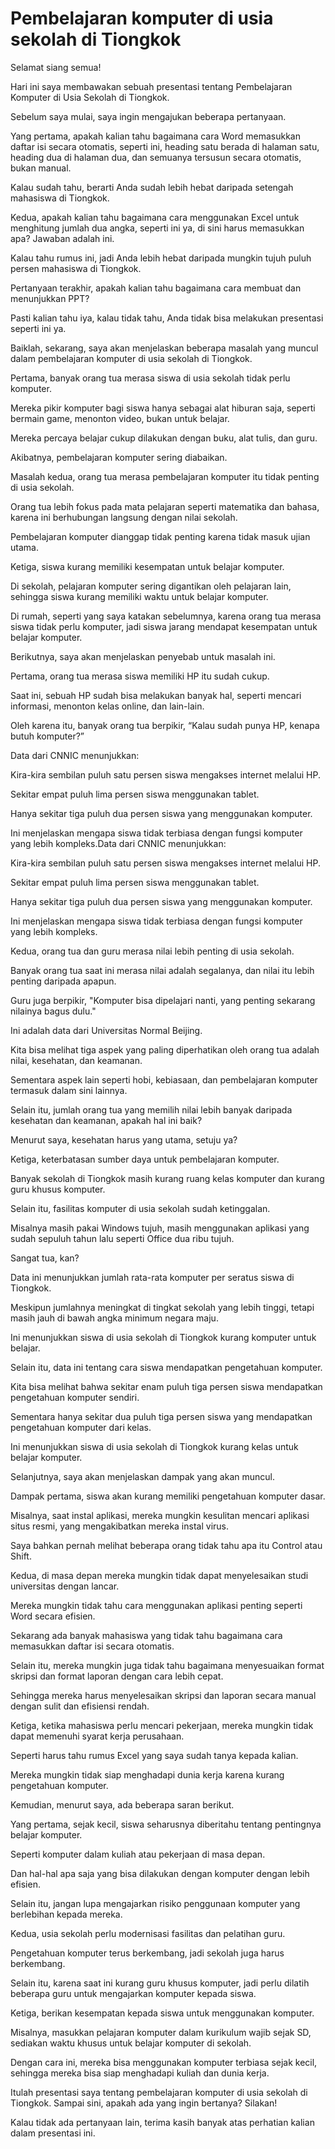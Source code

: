 # Pembelajaran komputer di usia sekolah di Tiongkok

Selamat siang semua!

Hari ini saya membawakan sebuah presentasi tentang Pembelajaran Komputer di Usia Sekolah di Tiongkok.

Sebelum saya mulai, saya ingin mengajukan beberapa pertanyaan.

Yang pertama, apakah kalian tahu bagaimana cara Word memasukkan daftar isi secara otomatis, seperti ini, heading satu berada di halaman satu, heading dua di halaman dua, dan semuanya tersusun secara otomatis, bukan manual.

Kalau sudah tahu, berarti Anda sudah lebih hebat daripada setengah mahasiswa di Tiongkok.

Kedua, apakah kalian tahu bagaimana cara menggunakan Excel untuk menghitung jumlah dua angka, seperti ini ya, di sini harus memasukkan apa? Jawaban adalah ini.

Kalau tahu rumus ini, jadi Anda lebih hebat daripada mungkin tujuh puluh persen mahasiswa di Tiongkok.

Pertanyaan terakhir, apakah kalian tahu bagaimana cara membuat dan menunjukkan PPT?

Pasti kalian tahu iya, kalau tidak tahu, Anda tidak bisa melakukan presentasi seperti ini ya.

Baiklah, sekarang, saya akan menjelaskan beberapa masalah yang muncul dalam pembelajaran komputer di usia sekolah di Tiongkok.

Pertama, banyak orang tua merasa siswa di usia sekolah tidak perlu komputer.

Mereka pikir komputer bagi siswa hanya sebagai alat hiburan saja, seperti bermain game, menonton video, bukan untuk belajar.

Mereka percaya belajar cukup dilakukan dengan buku, alat tulis, dan guru.

Akibatnya, pembelajaran komputer sering diabaikan.

Masalah kedua, orang tua merasa pembelajaran komputer itu tidak penting di usia sekolah.

Orang tua lebih fokus pada mata pelajaran seperti matematika dan bahasa, karena ini berhubungan langsung dengan nilai sekolah.

Pembelajaran komputer dianggap tidak penting karena tidak masuk ujian utama.

Ketiga, siswa kurang memiliki kesempatan untuk belajar komputer.

Di sekolah, pelajaran komputer sering digantikan oleh pelajaran lain, sehingga siswa kurang memiliki waktu untuk belajar komputer.

Di rumah, seperti yang saya katakan sebelumnya, karena orang tua merasa siswa tidak perlu komputer, jadi siswa jarang mendapat kesempatan untuk belajar komputer.

Berikutnya, saya akan menjelaskan penyebab untuk masalah ini.

Pertama, orang tua merasa siswa memiliki HP itu sudah cukup.

Saat ini, sebuah HP sudah bisa melakukan banyak hal, seperti mencari informasi, menonton kelas online, dan lain-lain.

Oleh karena itu, banyak orang tua berpikir, “Kalau sudah punya HP, kenapa butuh komputer?”

Data dari CNNIC menunjukkan:

Kira-kira sembilan puluh satu persen siswa mengakses internet melalui HP.

Sekitar empat puluh lima persen siswa menggunakan tablet.

Hanya sekitar tiga puluh dua persen siswa yang menggunakan komputer.

Ini menjelaskan mengapa siswa tidak terbiasa dengan fungsi komputer yang lebih kompleks.Data dari CNNIC menunjukkan:

Kira-kira sembilan puluh satu persen siswa mengakses internet melalui HP.

Sekitar empat puluh lima persen siswa menggunakan tablet.

Hanya sekitar tiga puluh dua persen siswa yang menggunakan komputer.

Ini menjelaskan mengapa siswa tidak terbiasa dengan fungsi komputer yang lebih kompleks.

Kedua, orang tua dan guru merasa nilai lebih penting di usia sekolah.

Banyak orang tua saat ini merasa nilai adalah segalanya, dan nilai itu lebih penting daripada apapun.

Guru juga berpikir, "Komputer bisa dipelajari nanti, yang penting sekarang nilainya bagus dulu."

Ini adalah data dari Universitas Normal Beijing.

Kita bisa melihat tiga aspek yang paling diperhatikan oleh orang tua adalah nilai, kesehatan, dan keamanan.

Sementara aspek lain seperti hobi, kebiasaan, dan pembelajaran komputer termasuk dalam sini lainnya.

Selain itu, jumlah orang tua yang memilih nilai lebih banyak daripada kesehatan dan keamanan, apakah hal ini baik?

Menurut saya, kesehatan harus yang utama, setuju ya?

Ketiga, keterbatasan sumber daya untuk pembelajaran komputer.

Banyak sekolah di Tiongkok masih kurang ruang kelas komputer dan kurang guru khusus komputer.

Selain itu, fasilitas komputer di usia sekolah sudah ketinggalan.

Misalnya masih pakai Windows tujuh, masih menggunakan aplikasi yang sudah sepuluh tahun lalu seperti Office dua ribu tujuh.

Sangat tua, kan?

Data ini menunjukkan jumlah rata-rata komputer per seratus siswa di Tiongkok.

Meskipun jumlahnya meningkat di tingkat sekolah yang lebih tinggi, tetapi masih jauh di bawah angka minimum negara maju.

Ini menunjukkan siswa di usia sekolah di Tiongkok kurang komputer untuk belajar.

Selain itu, data ini tentang cara siswa mendapatkan pengetahuan komputer.

Kita bisa melihat bahwa sekitar enam puluh tiga persen siswa mendapatkan pengetahuan komputer sendiri.

Sementara hanya sekitar dua puluh tiga persen siswa yang mendapatkan pengetahuan komputer dari kelas.

Ini menunjukkan siswa di usia sekolah di Tiongkok kurang kelas untuk belajar komputer.

Selanjutnya, saya akan menjelaskan dampak yang akan muncul.

Dampak pertama, siswa akan kurang memiliki pengetahuan komputer dasar.

Misalnya, saat instal aplikasi, mereka mungkin kesulitan mencari aplikasi situs resmi, yang mengakibatkan mereka instal virus.

Saya bahkan pernah melihat beberapa orang tidak tahu apa itu Control atau Shift.

Kedua, di masa depan mereka mungkin tidak dapat menyelesaikan studi universitas dengan lancar.

Mereka mungkin tidak tahu cara menggunakan aplikasi penting seperti Word secara efisien.

Sekarang ada banyak mahasiswa yang tidak tahu bagaimana cara memasukkan daftar isi secara otomatis.

Selain itu, mereka mungkin juga tidak tahu bagaimana menyesuaikan format skripsi dan format laporan dengan cara lebih cepat.

Sehingga mereka harus menyelesaikan skripsi dan laporan secara manual dengan sulit dan efisiensi rendah.

Ketiga, ketika mahasiswa perlu mencari pekerjaan, mereka mungkin tidak dapat memenuhi syarat kerja perusahaan.

Seperti harus tahu rumus Excel yang saya sudah tanya kepada kalian.

Mereka mungkin tidak siap menghadapi dunia kerja karena kurang pengetahuan komputer.

Kemudian, menurut saya, ada beberapa saran berikut.

Yang pertama, sejak kecil, siswa seharusnya diberitahu tentang pentingnya belajar komputer.

Seperti komputer dalam kuliah atau pekerjaan di masa depan.

Dan hal-hal apa saja yang bisa dilakukan dengan komputer dengan lebih efisien.

Selain itu, jangan lupa mengajarkan risiko penggunaan komputer yang berlebihan kepada mereka.

Kedua, usia sekolah perlu modernisasi fasilitas dan pelatihan guru.

Pengetahuan komputer terus berkembang, jadi sekolah juga harus berkembang.

Selain itu, karena saat ini kurang guru khusus komputer, jadi perlu dilatih beberapa guru untuk mengajarkan komputer kepada siswa.

Ketiga, berikan kesempatan kepada siswa untuk menggunakan komputer.

Misalnya, masukkan pelajaran komputer dalam kurikulum wajib sejak SD, sediakan waktu khusus untuk belajar komputer di sekolah.

Dengan cara ini, mereka bisa menggunakan komputer terbiasa sejak kecil, sehingga mereka bisa siap menghadapi kuliah dan dunia kerja.

Itulah presentasi saya tentang pembelajaran komputer di usia sekolah di Tiongkok. Sampai sini, apakah ada yang ingin bertanya? Silakan!

Kalau tidak ada pertanyaan lain, terima kasih banyak atas perhatian kalian dalam presentasi ini.
